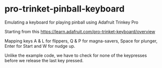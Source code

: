 # pro-trinket-pinball-keyboard
Emulating a keyboard for playing pinball using Adafruit Trinkey Pro

Starting from this 
https://learn.adafruit.com/pro-trinket-keyboard/overview

Mapping keys A & L for flippers, Q & P for magna-savers, Space for plunger, Enter for Start and W for nudge up.

Unlike the example code, we have to check for none of the keypresses before we release the last key pressed.

